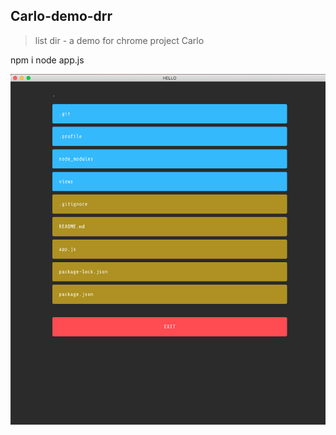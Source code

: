 ## Carlo-demo-drr
> list dir - a demo for chrome project Carlo

npm i
node app.js

![preview.png](./preview.png)
